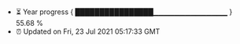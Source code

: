 - ⏳ Year progress { ████████████████▁▁▁▁▁▁▁▁▁▁▁▁▁▁ } 55.68 %
- ⏰ Updated on Fri, 23 Jul 2021 05:17:33 GMT

